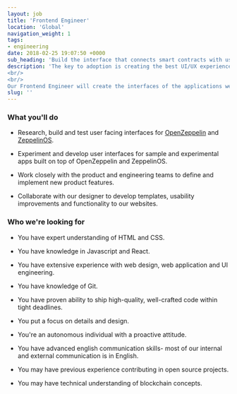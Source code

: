 ```yaml
---
layout: job
title: 'Frontend Engineer'
location: 'Global'
navigation_weight: 1
tags:
- engineering
date: 2018-02-25 19:07:50 +0000
sub_heading: 'Build the interface that connects smart contracts with users.'
description: 'The key to adoption is creating the best UI/UX experience. We’re looking for a Frontend Engineer to help us connect smart contracts with our users.
<br/>
<br/>
Our Frontend Engineer will create the interfaces of the applications we build as well as sample Dapps to showcase our tools.'
slug: ''
---
```


<div class="requirements container margin-auto">
  <h3 class="left-aligned job-title">What you'll do</h3>
  <ul>
    <li>
      <p class="small left-aligned">Research, build and test user facing interfaces for <a href="https://openzeppelin.org" target="_blank">OpenZeppelin</a> and <a href="https://zeppelinos.org" target="_blank">ZeppelinOS</a>.</p>
    </li>
    <li>
      <p class="small left-aligned">Experiment and develop user interfaces for sample and experimental apps built on top of OpenZeppelin and ZeppelinOS.</p>
    </li>
    <li>
      <p class="small left-aligned">Work closely with the product and engineering teams to define and implement new product features.</p>
    </li>
    <li>
      <p class="small left-aligned">Collaborate with our designer to develop templates, usability improvements and functionality to our websites.</p>
    </li>
  </ul>
</div>
<div class="requirements container margin-auto">
  <h3 class="left-aligned job-title">Who we're looking for</h3>
  <ul>
    <li>
      <p class="small left-aligned">You have expert understanding of HTML and CSS.</p>
    </li>
    <li>
      <p class="small left-aligned">You have knowledge in Javascript and React.</p>
    </li>
    <li>
      <p class="small left-aligned">You have extensive experience with web design, web application and UI engineering.</p>
    </li>
    <li>
      <p class="small left-aligned">You have knowledge of Git.</p>
    </li>
    <li>
      <p class="small left-aligned">You have proven ability to ship high-quality, well-crafted code within tight deadlines.</p>
    </li>
    <li>
      <p class="small left-aligned">You put a focus on details and design.</p>
    </li>
    <li>
      <p class="small left-aligned">You're an autonomous individual with a proactive attitude.</p>
    </li>
    <li>
      <p class="small left-aligned">You have advanced english communication skills- most of our internal and external communication is in English.</p>
    </li>
    <li>
      <p class="small left-aligned">You may have previous experience contributing in open source projects.</p>
    </li>
    <li>
      <p class="small left-aligned">You may have technical understanding of blockchain concepts.</p>
    </li>
  </ul>
</div>
